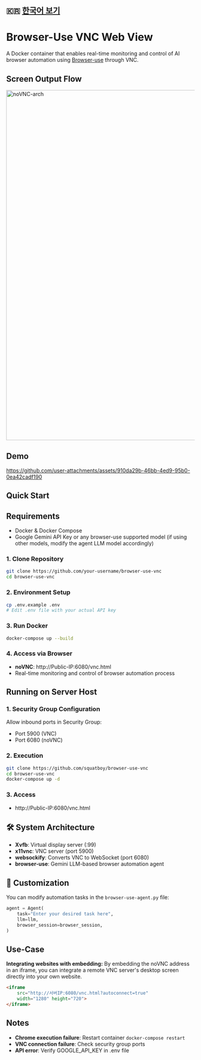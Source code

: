 ## 🇰🇷 [한국어 보기](README.ko.md)

# Browser-Use VNC Web View

A Docker container that enables real-time monitoring and control of AI browser automation using [Browser-use](https://github.com/browser-use/browser-use) through VNC.

## Screen Output Flow

<img width="996" height="933" alt="noVNC-arch" src="https://github.com/user-attachments/assets/d86b43ec-4204-4a94-ae86-01c63c39dfe1" />


## Demo

https://github.com/user-attachments/assets/910da29b-46bb-4ed9-95b0-0ea42cadf190


## Quick Start

## Requirements
- Docker & Docker Compose
- Google Gemini API Key or any browser-use supported model (if using other models, modify the agent LLM model accordingly)

### 1. Clone Repository
```bash
git clone https://github.com/your-username/browser-use-vnc
cd browser-use-vnc
```

### 2. Environment Setup
```bash
cp .env.example .env
# Edit .env file with your actual API key
```

### 3. Run Docker
```bash
docker-compose up --build
```

### 4. Access via Browser
- **noVNC**: http://Public-IP:6080/vnc.html
- Real-time monitoring and control of browser automation process

## Running on Server Host

### 1. Security Group Configuration
Allow inbound ports in Security Group:
- Port 5900 (VNC)
- Port 6080 (noVNC)

### 2. Execution
```bash
git clone https://github.com/squatboy/browser-use-vnc
cd browser-use-vnc
docker-compose up -d
```

### 3. Access
- http://Public-IP:6080/vnc.html

## 🛠️ System Architecture

- **Xvfb**: Virtual display server (:99)
- **x11vnc**: VNC server (port 5900)
- **websockify**: Converts VNC to WebSocket (port 6080)
- **browser-use**: Gemini LLM-based browser automation agent

## 📝 Customization

You can modify automation tasks in the `browser-use-agent.py` file:

```python
agent = Agent(
    task="Enter your desired task here",
    llm=llm,
    browser_session=browser_session,
)
```

## Use-Case
**Integrating websites with embedding:**
By embedding the noVNC address in an iframe, you can integrate a remote VNC server's desktop screen directly into your own website.

```html
<iframe 
    src="http://서버IP:6080/vnc.html?autoconnect=true" 
    width="1280" height="720">
</iframe>
```

## Notes

- **Chrome execution failure**: Restart container `docker-compose restart`
- **VNC connection failure**: Check security group ports
- **API error**: Verify GOOGLE_API_KEY in .env file

